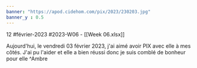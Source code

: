 ```yaml
---
banner: "https://apod.cidehom.com/pix/2023/230203.jpg"
banner_y : 0.5
---
```

12 #février-2023 #2023-W06 - [[Week 06.xlsx]]


Aujourd'hui, le vendredi 03 février 2023, j'ai aimé avoir PIX avec elle à mes côtés. J'ai pu l'aider et elle a bien réussi donc je suis comblé de bonheur pour elle ^Ambre